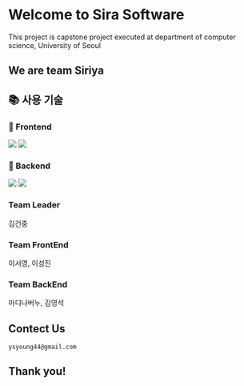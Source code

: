 # Welcome to Sira Software

This project is capstone project executed at department of computer science, University of Seoul

## We are team Siriya

## 📚 사용 기술
### 🥕 Frontend
<img src="https://img.shields.io/badge/react-61DAFB?style=for-the-badge&logo=react&logoColor=black">
<img src="https://img.shields.io/badge/javascript-F7DF1E?style=for-the-badge&logo=javascript&logoColor=black">

### 📌 Backend
<img src="https://img.shields.io/badge/django-092E20?style=for-the-badge&logo=django&logoColor=white">
<img src="https://img.shields.io/badge/mysql-4479A1?style=for-the-badge&logo=mysql&logoColor=white">

### Team Leader
김건중

### Team FrontEnd 
이서영, 이성진

### Team BackEnd 
마디나버누, 김영석

## Contect Us
    ysyoung44@gmail.com


## Thank you!
